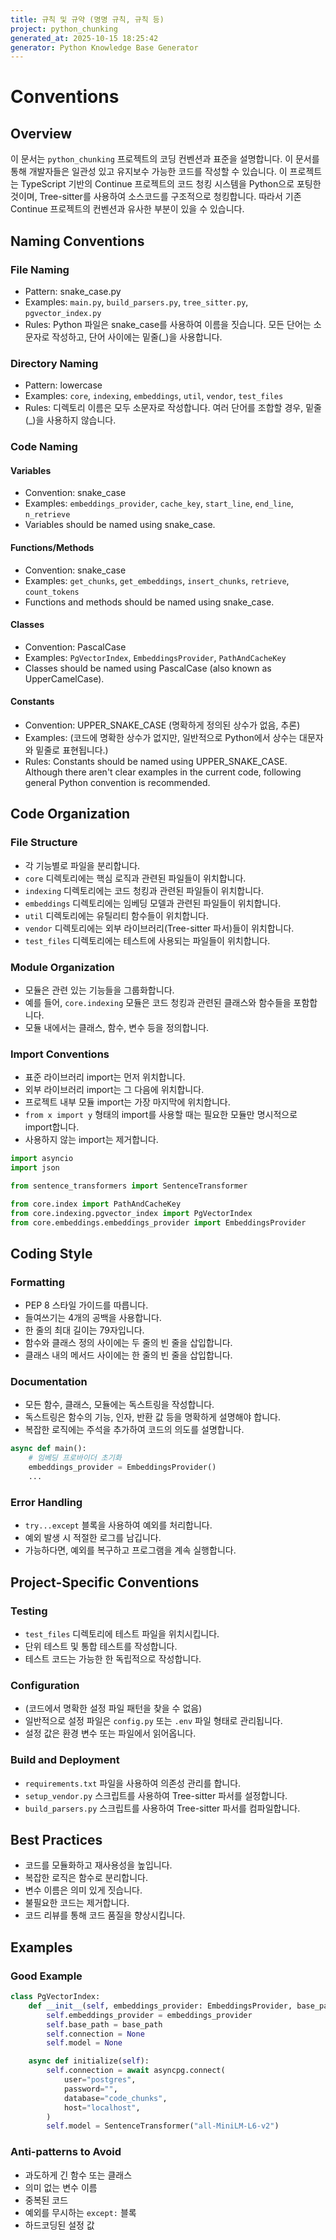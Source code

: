 ```yaml
---
title: 규칙 및 규약 (명명 규칙, 규칙 등)
project: python_chunking
generated_at: 2025-10-15 18:25:42
generator: Python Knowledge Base Generator
---
```


# Conventions

## Overview
이 문서는 `python_chunking` 프로젝트의 코딩 컨벤션과 표준을 설명합니다. 이 문서를 통해 개발자들은 일관성 있고 유지보수 가능한 코드를 작성할 수 있습니다. 이 프로젝트는 TypeScript 기반의 Continue 프로젝트의 코드 청킹 시스템을 Python으로 포팅한 것이며, Tree-sitter를 사용하여 소스코드를 구조적으로 청킹합니다. 따라서 기존 Continue 프로젝트의 컨벤션과 유사한 부분이 있을 수 있습니다.

## Naming Conventions

### File Naming
- Pattern: snake_case.py
- Examples: `main.py`, `build_parsers.py`, `tree_sitter.py`, `pgvector_index.py`
- Rules: Python 파일은 snake_case를 사용하여 이름을 짓습니다. 모든 단어는 소문자로 작성하고, 단어 사이에는 밑줄(_)을 사용합니다.

### Directory Naming
- Pattern: lowercase
- Examples: `core`, `indexing`, `embeddings`, `util`, `vendor`, `test_files`
- Rules: 디렉토리 이름은 모두 소문자로 작성합니다. 여러 단어를 조합할 경우, 밑줄(_)을 사용하지 않습니다.

### Code Naming

#### Variables
- Convention: snake_case
- Examples: `embeddings_provider`, `cache_key`, `start_line`, `end_line`, `n_retrieve`
- Variables should be named using snake_case.

#### Functions/Methods
- Convention: snake_case
- Examples: `get_chunks`, `get_embeddings`, `insert_chunks`, `retrieve`, `count_tokens`
- Functions and methods should be named using snake_case.

#### Classes
- Convention: PascalCase
- Examples: `PgVectorIndex`, `EmbeddingsProvider`, `PathAndCacheKey`
- Classes should be named using PascalCase (also known as UpperCamelCase).

#### Constants
- Convention: UPPER_SNAKE_CASE (명확하게 정의된 상수가 없음, 추론)
- Examples: (코드에 명확한 상수가 없지만, 일반적으로 Python에서 상수는 대문자와 밑줄로 표현됩니다.)
- Rules: Constants should be named using UPPER_SNAKE_CASE.  Although there aren't clear examples in the current code, following general Python convention is recommended.

## Code Organization

### File Structure
- 각 기능별로 파일을 분리합니다.
- `core` 디렉토리에는 핵심 로직과 관련된 파일들이 위치합니다.
- `indexing` 디렉토리에는 코드 청킹과 관련된 파일들이 위치합니다.
- `embeddings` 디렉토리에는 임베딩 모델과 관련된 파일들이 위치합니다.
- `util` 디렉토리에는 유틸리티 함수들이 위치합니다.
- `vendor` 디렉토리에는 외부 라이브러리(Tree-sitter 파서)들이 위치합니다.
- `test_files` 디렉토리에는 테스트에 사용되는 파일들이 위치합니다.

### Module Organization
- 모듈은 관련 있는 기능들을 그룹화합니다.
- 예를 들어, `core.indexing` 모듈은 코드 청킹과 관련된 클래스와 함수들을 포함합니다.
- 모듈 내에서는 클래스, 함수, 변수 등을 정의합니다.

### Import Conventions
- 표준 라이브러리 import는 먼저 위치합니다.
- 외부 라이브러리 import는 그 다음에 위치합니다.
- 프로젝트 내부 모듈 import는 가장 마지막에 위치합니다.
- `from x import y` 형태의 import를 사용할 때는 필요한 모듈만 명시적으로 import합니다.
- 사용하지 않는 import는 제거합니다.

```python
import asyncio
import json

from sentence_transformers import SentenceTransformer

from core.index import PathAndCacheKey
from core.indexing.pgvector_index import PgVectorIndex
from core.embeddings.embeddings_provider import EmbeddingsProvider
```

## Coding Style

### Formatting
- PEP 8 스타일 가이드를 따릅니다.
- 들여쓰기는 4개의 공백을 사용합니다.
- 한 줄의 최대 길이는 79자입니다.
- 함수와 클래스 정의 사이에는 두 줄의 빈 줄을 삽입합니다.
- 클래스 내의 메서드 사이에는 한 줄의 빈 줄을 삽입합니다.

### Documentation
- 모든 함수, 클래스, 모듈에는 독스트링을 작성합니다.
- 독스트링은 함수의 기능, 인자, 반환 값 등을 명확하게 설명해야 합니다.
- 복잡한 로직에는 주석을 추가하여 코드의 의도를 설명합니다.

```python
async def main():
    # 임베딩 프로바이더 초기화
    embeddings_provider = EmbeddingsProvider()
    ...
```

### Error Handling
- `try...except` 블록을 사용하여 예외를 처리합니다.
- 예외 발생 시 적절한 로그를 남깁니다.
- 가능하다면, 예외를 복구하고 프로그램을 계속 실행합니다.

## Project-Specific Conventions

### Testing
- `test_files` 디렉토리에 테스트 파일을 위치시킵니다.
- 단위 테스트 및 통합 테스트를 작성합니다.
- 테스트 코드는 가능한 한 독립적으로 작성합니다.

### Configuration
- (코드에서 명확한 설정 파일 패턴을 찾을 수 없음)
- 일반적으로 설정 파일은 `config.py` 또는 `.env` 파일 형태로 관리됩니다.
- 설정 값은 환경 변수 또는 파일에서 읽어옵니다.

### Build and Deployment
- `requirements.txt` 파일을 사용하여 의존성 관리를 합니다.
- `setup_vendor.py` 스크립트를 사용하여 Tree-sitter 파서를 설정합니다.
- `build_parsers.py` 스크립트를 사용하여 Tree-sitter 파서를 컴파일합니다.

## Best Practices
- 코드를 모듈화하고 재사용성을 높입니다.
- 복잡한 로직은 함수로 분리합니다.
- 변수 이름은 의미 있게 짓습니다.
- 불필요한 코드는 제거합니다.
- 코드 리뷰를 통해 코드 품질을 향상시킵니다.

## Examples

### Good Example
```python
class PgVectorIndex:
    def __init__(self, embeddings_provider: EmbeddingsProvider, base_path: str = "."):
        self.embeddings_provider = embeddings_provider
        self.base_path = base_path
        self.connection = None
        self.model = None

    async def initialize(self):
        self.connection = await asyncpg.connect(
            user="postgres",
            password="",
            database="code_chunks",
            host="localhost",
        )
        self.model = SentenceTransformer("all-MiniLM-L6-v2")
```

### Anti-patterns to Avoid
- 과도하게 긴 함수 또는 클래스
- 의미 없는 변수 이름
- 중복된 코드
- 예외를 무시하는 `except:` 블록
- 하드코딩된 설정 값
